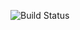 ![Build Status](https://github.com/septianibnyohan/greeting-service/actions/workflows/ci.yml/badge.svg)
